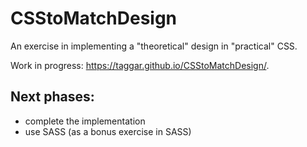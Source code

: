 # CSStoMatchDesign

An exercise in implementing a "theoretical" design in "practical" CSS.

Work in progress:  https://taggar.github.io/CSStoMatchDesign/.

## Next phases:
- complete the implementation
- use SASS (as a bonus exercise in SASS)